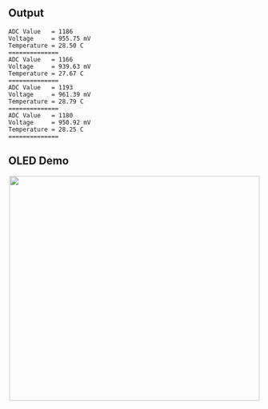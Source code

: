 ## Output
```
ADC Value   = 1186
Voltage     = 955.75 mV 
Temperature = 28.50 C 
============== 
ADC Value   = 1166
Voltage     = 939.63 mV 
Temperature = 27.67 C 
============== 
ADC Value   = 1193
Voltage     = 961.39 mV 
Temperature = 28.79 C 
============== 
ADC Value   = 1180
Voltage     = 950.92 mV 
Temperature = 28.25 C 
==============
```

## OLED Demo 

<p align="center">
<img width=500" height="450" src="https://github.com/boshov/Paspberry-Pi-Pico/blob/main/Documents/oled-video.gif"
</p>

